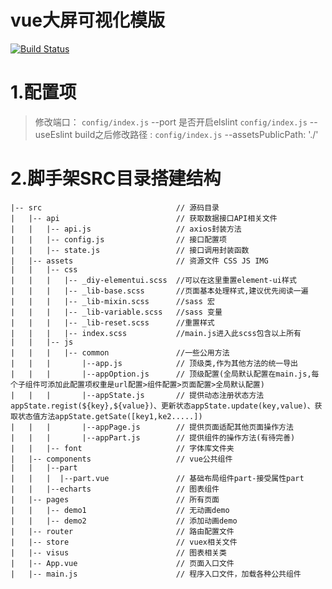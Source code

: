 # vue大屏可视化模版
[![Build Status](https://travis-ci.org/UnicomBigData/YPJG.svg?branch=master)](https://travis-ci.org/UnicomBigData/YPJG)
# 1.配置项
> 修改端口：                   `config/index.js` --port
> 是否开启elslint              `config/index.js` --useEslint
> build之后修改路径 :          `config/index.js` --assetsPublicPath: './'
# 2.脚手架SRC目录搭建结构
```
|-- src                              // 源码目录
|   |-- api                          // 获取数据接口API相关文件
|   |   |-- api.js                   // axios封装方法
|   |   |-- config.js                // 接口配置项
|   |   |-- state.js                 // 接口调用封装函数
|   |-- assets                       // 资源文件 CSS JS IMG
|   |   |-- css
|   |   |   |-- _diy-elementui.scss  //可以在这里重置element-ui样式
|   |   |   |-- _lib-base.scss       //页面基本处理样式,建议优先阅读一遍
|   |   |   |-- _lib-mixin.scss      //sass 宏
|   |   |   |-- _lib-variable.scss   //sass 变量
|   |   |   |-- _lib-reset.scss      //重置样式
|   |   |   |-- index.scss           //main.js进入此scss包含以上所有
|   |   |-- js
|   |   |   |-- common               //一些公用方法
|   |   |       |--app.js            // 顶级类,作为其他方法的统一导出
|   |   |       |--appOption.js      // 顶级配置(全局默认配置在main.js,每个子组件可添加此配置项权重是url配置>组件配置>页面配置>全局默认配置)
|   |   |       |--appState.js       // 提供动态注册状态方法appState.regist(${key},${value})、更新状态appState.update(key,value)、获取状态值方法appState.getSate([key1,ke2.....])
|   |   |       |--appPage.js        // 提供页面适配其他页面操作方法
|   |   |       |--appPart.js        // 提供组件的操作方法(有待完善)
|   |   |-- font                     // 字体库文件夹
|   |-- components                   // vue公共组件
|   |   |--part
|   |   |  |--part.vue               // 基础布局组件part-接受属性part
|   |   |--echarts                   // 图表组件
|   |-- pages                        // 所有页面
|   |   |-- demo1                    // 无动画demo
|   |   |-- demo2                    // 添加动画demo
|   |-- router                       // 路由配置文件
|   |-- store                        // vuex相关文件
|   |-- visus                        // 图表相关类
|   |-- App.vue                      // 页面入口文件
|   |-- main.js                      // 程序入口文件，加载各种公共组件
```

